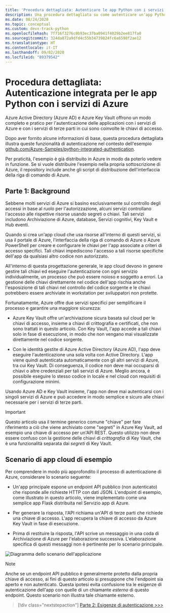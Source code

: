 ```yaml
---
title: 'Procedura dettagliata: Autenticare le app Python con i servizi di Azure'
description: Una procedura dettagliata su come autenticare un'app Python con Azure Active Directory, Azure Key Vault e Archiviazione code di Azure usando la libreria azure-identity di Azure Python SDK.
ms.date: 08/24/2020
ms.topic: conceptual
ms.custom: devx-track-python
ms.openlocfilehash: 7f716f3276c0b93ec37ba0941f4029b2ee817fa0
ms.sourcegitcommit: 324da872a9dfd4c55b34739824fc6a6598f2ae12
ms.translationtype: HT
ms.contentlocale: it-IT
ms.lasthandoff: 09/02/2020
ms.locfileid: "89379542"
---
```

# <a name="walkthrough-integrated-authentication-for-python-apps-with-azure-services"></a>Procedura dettagliata: Autenticazione integrata per le app Python con i servizi di Azure

Azure Active Directory (Azure AD) e Azure Key Vault offrono un modo completo e pratico per l'autenticazione delle applicazioni con i servizi di Azure e con i servizi di terze parti in cui sono coinvolte le chiavi di accesso.

Dopo aver fornito alcune informazioni di base, questa procedura dettagliata illustra queste funzionalità di autenticazione nel contesto dell'esempio [github.com/Azure-Samples/python-integrated-authentication](https://github.com/Azure-Samples/python-integrated-authentication).

Per praticità, l'esempio è già distribuito in Azure in modo da poterlo vedere in funzione. Se si vuole distribuire l'esempio nella propria sottoscrizione di Azure, il repository include anche gli script di distribuzione dell'interfaccia della riga di comando di Azure.

## <a name="part-1-background"></a>Parte 1: Background

Sebbene molti servizi di Azure si basino esclusivamente sul controllo degli accessi in base al ruolo per l'autorizzazione, alcuni servizi controllano l'accesso alle rispettive risorse usando segreti o chiavi. Tali servizi includono Archiviazione di Azure, database, Servizi cognitivi, Key Vault e Hub eventi.

Quando si crea un'app cloud che usa risorse all'interno di questi servizi, si usa il portale di Azure, l'interfaccia della riga di comando di Azure o Azure PowerShell per creare e configurare le chiavi per l'app associate a criteri di accesso specifici. Tali chiavi impediscono l'accesso a tali risorse specifiche dell'app da qualsiasi altro codice non autorizzato.

All'interno di questa progettazione generale, le app cloud devono in genere gestire tali chiavi ed eseguire l'autenticazione con ogni servizio individualmente, un processo che può essere noioso e soggetto a errori. La gestione delle chiavi direttamente nel codice dell'app rischia anche l'esposizione di tali chiavi nel controllo del codice sorgente e le chiavi potrebbero essere archiviate in workstation per sviluppatori non protette.

Fortunatamente, Azure offre due servizi specifici per semplificare il processo e garantire una maggiore sicurezza:

- Azure Key Vault offre un'archiviazione sicura basata sul cloud per le chiavi di accesso, insieme a chiavi di crittografia e certificati, che non sono trattati in questo articolo. Con Key Vault, l'app accede a tali chiavi solo in fase di esecuzione, in modo che non vengano mai visualizzate direttamente nel codice sorgente.

- Con le identità gestite di Azure Active Directory (Azure AD), l'app deve eseguire l'autenticazione una sola volta con Active Directory. L'app viene quindi autenticata automaticamente con gli altri servizi di Azure, tra cui Key Vault. Di conseguenza, il codice non deve mai occuparsi di chiavi o altre credenziali per tali servizi di Azure. Meglio ancora, è possibile eseguire lo stesso codice in locale e nel cloud con requisiti di configurazione minimi.

Usando Azure AD e Key Vault insieme, l'app non deve mai autenticarsi con i singoli servizi di Azure e può accedere in modo semplice e sicuro alle chiavi necessarie per i servizi di terze parti.

> [!IMPORTANT]
> Questo articolo usa il termine generico comune "chiave" per fare riferimento a ciò che viene archiviato come "segreti" in Azure Key Vault, ad esempio una chiave di accesso per un'API REST. Questo utilizzo non deve essere confuso con la gestione delle chiavi di *crittografia* di Key Vault, che è una funzionalità separata dai *segreti* di Key Vault.

## <a name="example-cloud-app-scenario"></a>Scenario di app cloud di esempio

Per comprendere in modo più approfondito il processo di autenticazione di Azure, considerare lo scenario seguente:

- Un'app principale espone un endpoint API pubblico (non autenticato) che risponde alle richieste HTTP con dati JSON. L'endpoint di esempio, come illustrato in questo articolo, viene implementato come una semplice app Flask distribuita nel Servizio app di Azure.

- Per generare la risposta, l'API richiama un'API di terze parti che richiede una chiave di accesso. L'app recupera la chiave di accesso da Azure Key Vault in fase di esecuzione.

- Prima di restituire la risposta, l'API scrive un messaggio in una coda di Archiviazione di Azure per l'elaborazione successiva. L'elaborazione specifica di questi messaggi non è pertinente per lo scenario principale.

![Diagramma dello scenario dell'applicazione](media/walkthrough-tutorial-authentication/scenario-diagram.png)

> [!NOTE]
> Anche se un endpoint API pubblico è generalmente protetto dalla propria chiave di accesso, ai fini di questo articolo si presuppone che l'endpoint sia aperto e non autenticato. Questa ipotesi evita confusione tra le esigenze di autenticazione dell'app con quelle di un chiamante *esterno* di questo endpoint. Questo scenario non illustra tale chiamante esterno.

> [!div class="nextstepaction"]
> [Parte 2: Esigenze di autenticazione >>>](walkthrough-tutorial-authentication-02.md)

